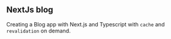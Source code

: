## NextJs blog

Creating a Blog app with Next.js and Typescript with `cache` and `revalidation` on demand.
